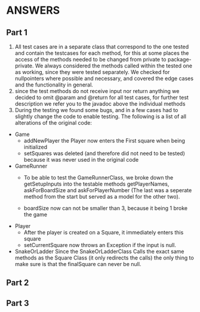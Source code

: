 # ANSWERS

## Part 1

1) All test cases are in a separate class that correspond to the one tested and contain the testcases for each method, for this at some places the access of the methods needed to be changed from private to package-private. We always considered the methods called within the tested one as working, since they were tested separately. We checked for nullpointers where possible and necessary, and covered the edge cases and the functionality in general.
2) since the test methods do not receive input nor return anything we decided to omit @param and @return for all test cases, for further test description we refer you to the javadoc above the individual methods
3) During the testing we found some bugs, and in a few cases had to slightly change the code to enable testing. The following is a list of all alterations of the original code:

 * Game
   * addNewPlayer the Player now enters the First square when being initialized
   * setSquares was deleted (and therefore did not need to be tested) because it was never used in the original code
 * GameRunner
   * To be able to test the GameRunnerClass, we broke down the getSetupInputs into the testable methods getPlayerNames, askForBoardSize and askForPlayerNumber (The last was a seperate method from the start but served as a model for the other two).

   * boardSize now can not be smaller than 3, because it being 1 broke the game
 * Player
   * After the player is created on a Square, it immediately enters this square
   * setCurrentSquare now throws an Exception if the input is null.
 * SnakeOrLadder
   Since the SnakeOrLadderClass Calls the exact same methods as the Square Class (it only redirects the calls) the only thing to make sure is that the finalSquare can never be null.

## Part 2

## Part 3
